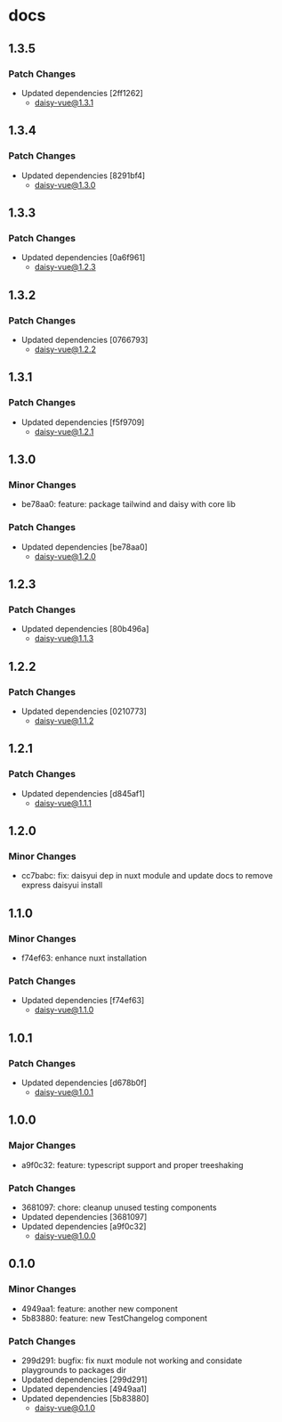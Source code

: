 # docs

## 1.3.5

### Patch Changes

- Updated dependencies [2ff1262]
  - daisy-vue@1.3.1

## 1.3.4

### Patch Changes

- Updated dependencies [8291bf4]
  - daisy-vue@1.3.0

## 1.3.3

### Patch Changes

- Updated dependencies [0a6f961]
  - daisy-vue@1.2.3

## 1.3.2

### Patch Changes

- Updated dependencies [0766793]
  - daisy-vue@1.2.2

## 1.3.1

### Patch Changes

- Updated dependencies [f5f9709]
  - daisy-vue@1.2.1

## 1.3.0

### Minor Changes

- be78aa0: feature: package tailwind and daisy with core lib

### Patch Changes

- Updated dependencies [be78aa0]
  - daisy-vue@1.2.0

## 1.2.3

### Patch Changes

- Updated dependencies [80b496a]
  - daisy-vue@1.1.3

## 1.2.2

### Patch Changes

- Updated dependencies [0210773]
  - daisy-vue@1.1.2

## 1.2.1

### Patch Changes

- Updated dependencies [d845af1]
  - daisy-vue@1.1.1

## 1.2.0

### Minor Changes

- cc7babc: fix: daisyui dep in nuxt module and update docs to remove express daisyui install

## 1.1.0

### Minor Changes

- f74ef63: enhance nuxt installation

### Patch Changes

- Updated dependencies [f74ef63]
  - daisy-vue@1.1.0

## 1.0.1

### Patch Changes

- Updated dependencies [d678b0f]
  - daisy-vue@1.0.1

## 1.0.0

### Major Changes

- a9f0c32: feature: typescript support and proper treeshaking

### Patch Changes

- 3681097: chore: cleanup unused testing components
- Updated dependencies [3681097]
- Updated dependencies [a9f0c32]
  - daisy-vue@1.0.0

## 0.1.0

### Minor Changes

- 4949aa1: feature: another new component
- 5b83880: feature: new TestChangelog component

### Patch Changes

- 299d291: bugfix: fix nuxt module not working and considate playgrounds to packages dir
- Updated dependencies [299d291]
- Updated dependencies [4949aa1]
- Updated dependencies [5b83880]
  - daisy-vue@0.1.0
